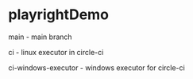 # playrightDemo

main - main branch

ci - linux executor in circle-ci

ci-windows-executor - windows executor for circle-ci
